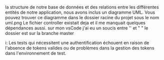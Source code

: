 la structure de notre base de données et des relations entre les différentes entités de notre application, 
nous avons inclus un diagramme UML. Vous pouvez trouver ce diagramme dans le dossier racine du projet sous le nom uml.png 
Le fichier controller existait deja et il me manquait quelques dépendances aussi. 
sur mon vsCode j'ai eu un soucis entre '' et " "
le dossier est sur la branche master


i: Les tests qui nécessitent une authentification échouent en raison de l'absence de tokens valides ou de problèmes dans la gestion des tokens dans l'environnement de test.
